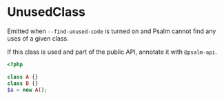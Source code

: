 # UnusedClass

Emitted when `--find-unused-code` is turned on and Psalm cannot find any uses of a
given class.

If this class is used and part of the public API, annotate it with `@psalm-api`.

```php
<?php

class A {}
class B {}
$a = new A();
```
